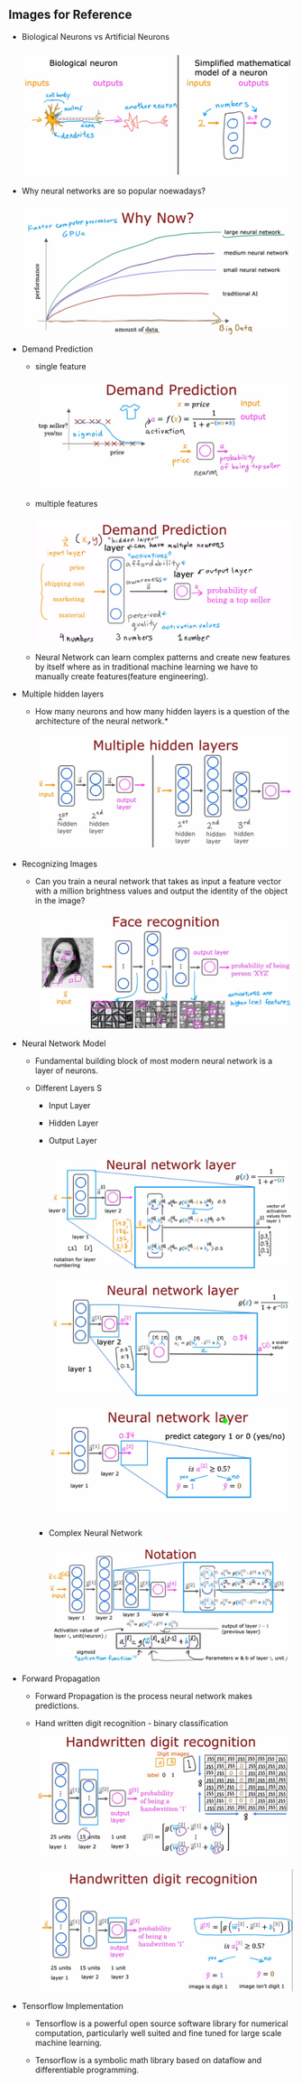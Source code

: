 ## Images for Reference

- Biological Neurons vs Artificial Neurons
    
    ![alt text](image.png)

- Why neural networks are so popular noewadays?
    
    ![alt text](image-2.png)

- Demand Prediction

    - single feature

        ![alt text](image-3.png)

    - multiple features

        ![alt text](image-4.png)

    - Neural Network can learn complex patterns and create new features by itself where as in traditional machine learning we have to manually create features(feature engineering).

- Multiple hidden layers

    - How many neurons and how many hidden layers is a question of the architecture of the neural network.*

        ![alt text](image-5.png)

- Recognizing Images

    - Can you train a neural network that takes as input a feature vector with a million brightness values and output the identity of the object in the image?

        ![alt text](image-6.png)

- Neural Network Model

    - Fundamental building block of most modern neural network is a layer of neurons.

    - Different Layers
S
        - Input Layer
        - Hidden Layer
        - Output Layer

            ![alt text](image-7.png)

            ![alt text](image-8.png)

            ![alt text](image-9.png)

        - Complex Neural Network

            ![alt text](image-10.png)

- Forward Propagation

    - Forward Propagation is the process neural network makes predictions.

    - Hand written digit recognition - binary classification

        ![alt text](image-11.png)

        ![alt text](image-12.png)


- Tensorflow Implementation

    - Tensorflow is a powerful open source software library for numerical computation, particularly well suited and fine tuned for large scale machine learning.

    - Tensorflow is a symbolic math library based on dataflow and differentiable programming.

    